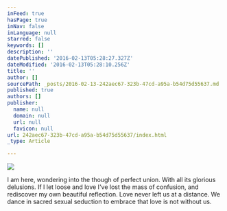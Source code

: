```yaml
---
inFeed: true
hasPage: true
inNav: false
inLanguage: null
starred: false
keywords: []
description: ''
datePublished: '2016-02-13T05:28:27.327Z'
dateModified: '2016-02-13T05:28:10.256Z'
title: ''
author: []
sourcePath: _posts/2016-02-13-242aec67-323b-47cd-a95a-b54d75d55637.md
published: true
authors: []
publisher:
  name: null
  domain: null
  url: null
  favicon: null
url: 242aec67-323b-47cd-a95a-b54d75d55637/index.html
_type: Article

---
```

![](https://the-grid-user-content.s3-us-west-2.amazonaws.com/208e33bf-7ed1-418b-9f28-7fc6cfe53ed2.jpg)

I am here, wondering into the though of perfect union. With all its glorious delusions.  If I let loose and love I've lost the mass of confusion, and rediscover my own beautiful reflection. Love never left us at a distance. We dance in sacred sexual seduction to embrace that  love is not without us.